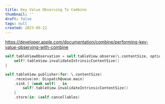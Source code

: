 ```yaml
---
title: Key Value Observing To Combine
thumbnail: ''
draft: false
tags: null
created: 2023-09-22
---
```


https://developer.apple.com/documentation/combine/performing-key-value-observing-with-combine

````swift
self.tableViewObservation = self.tableView.observe(\.contentSize, options: [.new, .old]) { [weak self] (_, _) in
    self?.tableView.invalidateIntrinsicContentSize()
}

self.tableView.publisher(for: \.contentSize)
    .receive(on: DispatchQueue.main)
    .sink { [weak self] _ in
        self?.tableView.invalidateIntrinsicContentSize()
    }
    .store(in: &self.cancellables)
````
